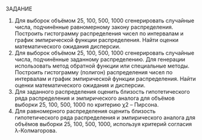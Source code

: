 ЗАДАНИЕ
1. Для выборок объёмом 25, 100, 500, 1000 сгенерировать случайные числа, подчинённые равномерному закону распределения. Построить гистограмму распределения чисел по интервалам и график эмпирической функции распределения. Найти оценки математического ожидания дисперсии.
2. Для выборок объёмом 25, 100, 500, 1000 сгенерировать случайные числа, подчинённые заданному распределению. Для генерации использовать метод обратной функции или специальные методы. Построить гистограмму (полигон) распределения чисел по интервалам и график эмпирической функции распределения. Найти оценки математического ожидания и дисперсии.
3. Для заданного распределения оценить близость гипотетического ряда распределения и эмпирического аналога для объёмов выборки 25, 100, 500, 1000 по критерию χ2 – Пирсона. 
4. Для равномерного распределения оценить близость гипотетического ряда распределения и эмпирического аналога для объёмов выборки 25, 100, 500, 1000, используя критерий согласия λ-Колмагорова.
